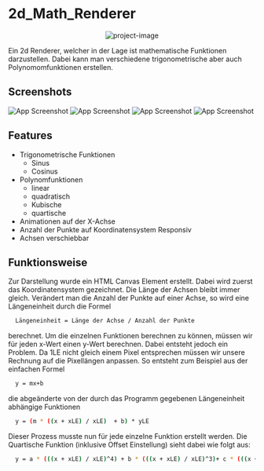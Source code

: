 
# 2d_Math_Renderer

<p align="center"><img src="https://socialify.git.ci/bekirtahagd/2d_math_renderer/image?font=Bitter&amp;language=1&amp;name=1&amp;owner=1&amp;pattern=Charlie%20Brown&amp;theme=Dark" alt="project-image"></p>

Ein 2d Renderer, welcher in der Lage ist mathematische Funktionen darzustellen. Dabei kann man verschiedene trigonometrische aber auch Polynomomfunktionen erstellen.





## Screenshots

![App Screenshot](https://github.com/bekirtahagd/2d_math_renderer-main/blob/main/preview/function-preview.png)
![App Screenshot](https://github.com/bekirtahagd/2d_math_renderer-main/blob/main/preview/function-preview-2.png)
![App Screenshot](https://github.com/bekirtahagd/2d_math_renderer-main/blob/main/preview/function-preview-3.png)
![App Screenshot](https://github.com/bekirtahagd/2d_math_renderer-main/blob/main/preview/function-preview-4.png)



## Features

- Trigonometrische Funktionen
    - Sinus
    - Cosinus
- Polynomfunktionen
    - linear
    - quadratisch
    - Kubische
    - quartische
- Animationen auf der X-Achse
- Anzahl der Punkte auf Koordinatensystem Responsiv
- Achsen verschiebbar

## Funktionsweise

Zur Darstellung wurde ein HTML Canvas Element erstellt. Dabei wird zuerst das Koordinatensystem gezeichnet. Die Länge der Achsen bleibt immer gleich. Verändert man die Anzahl der Punkte auf einer Achse, so wird eine Längeneinheit durch die Formel

```bash
  Längeneinheit = Länge der Achse / Anzahl der Punkte 
```
berechnet. Um die einzelnen Funktionen berechnen zu können, müssen wir für jeden x-Wert einen y-Wert berechnen. Dabei entsteht jedoch ein Problem. Da 1LE nicht gleich einem Pixel entsprechen müssen wir unsere Rechnung auf die Pixellängen anpassen. So entsteht zum Beispiel aus der einfachen Formel

```bash
  y = mx+b
```
die abgeänderte von der durch das Programm gegebenen Längeneinheit abhängige Funktionen

```bash
  y = (m * ((x + xLE) / xLE)  + b) * yLE
```
Dieser Prozess musste nun für jede einzelne Funktion erstellt werden. Die Quartische Funktion (inklusive Offset Einstellung) sieht dabei wie folgt aus:

```bash
  y = a * (((x + xLE) / xLE)^4) + b * (((x + xLE) / xLE)^3)+ c * (((x + xLE) / xLE)^2) + d* ((x + xLE) / xLE) + e;
```
